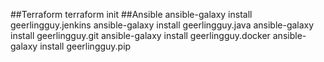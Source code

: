 ##Terraform
    terraform init
##Ansible
    ansible-galaxy install geerlingguy.jenkins
    ansible-galaxy install geerlingguy.java
    ansible-galaxy install geerlingguy.git
    ansible-galaxy install geerlingguy.docker
    ansible-galaxy install geerlingguy.pip